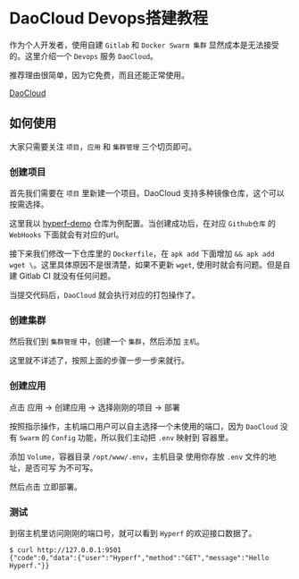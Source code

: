 # DaoCloud Devops搭建教程

作为个人开发者，使用自建 `Gitlab` 和 `Docker Swarm 集群` 显然成本是无法接受的。这里介绍一个 `Devops` 服务 `DaoCloud`。

推荐理由很简单，因为它免费，而且还能正常使用。

[DaoCloud](https://dashboard.daocloud.io)

## 如何使用

大家只需要关注 `项目`，`应用` 和 `集群管理` 三个切页即可。

### 创建项目
首先我们需要在 `项目` 里新建一个项目。DaoCloud 支持多种镜像仓库，这个可以按需选择。

这里我以 [hyperf-demo](https://github.com/limingxinleo/hyperf-demo) 仓库为例配置。当创建成功后，在对应 `Github仓库` 的 `WebHooks` 下面就会有对应的url。

接下来我们修改一下仓库里的 `Dockerfile`，在 `apk add` 下面增加 `&& apk add wget \`。这里具体原因不是很清楚，如果不更新 `wget`, 使用时就会有问题。但是自建 Gitlab CI 就没有任何问题。

当提交代码后，`DaoCloud` 就会执行对应的打包操作了。

### 创建集群 

然后我们到 `集群管理` 中，创建一个 `集群`，然后添加 `主机`。

这里就不详述了，按照上面的步骤一步一步来就行。


### 创建应用

点击 应用 -> 创建应用 -> 选择刚刚的项目 -> 部署

按照指示操作，主机端口用户可以自主选择一个未使用的端口，因为 `DaoCloud` 没有 `Swarm` 的 `Config` 功能，所以我们主动把 `.env` 映射到 容器里。

添加 `Volume`，容器目录 `/opt/www/.env`，主机目录 使用你存放 `.env` 文件的地址，是否可写 为不可写。

然后点击 立即部署。

### 测试

到宿主机里访问刚刚的端口号，就可以看到 `Hyperf` 的欢迎接口数据了。

```
$ curl http://127.0.0.1:9501
{"code":0,"data":{"user":"Hyperf","method":"GET","message":"Hello Hyperf."}}
```

